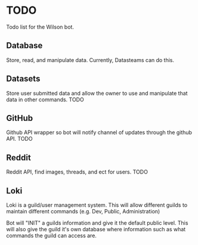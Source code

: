 # TODO
Todo list for the Wilson bot.

## Database
Store, read, and manipulate data.
Currently, Datasteams can do this.

## Datasets
Store user submitted data and allow the owner to use and manipulate that data in other commands.
TODO

## GitHub 
Github API wrapper so bot will notify channel of updates through the github API.
TODO

## Reddit
Reddit API, find images, threads, and ect for users.
TODO

## Loki
Loki is a guild/user management system.
This will allow different guilds to maintain different commands (e.g. Dev, Public, Administration)

Bot will "INIT" a guilds information and give it the default public level.
This will also give the guild it's own database where information such as what commands 
the guild can access are.

